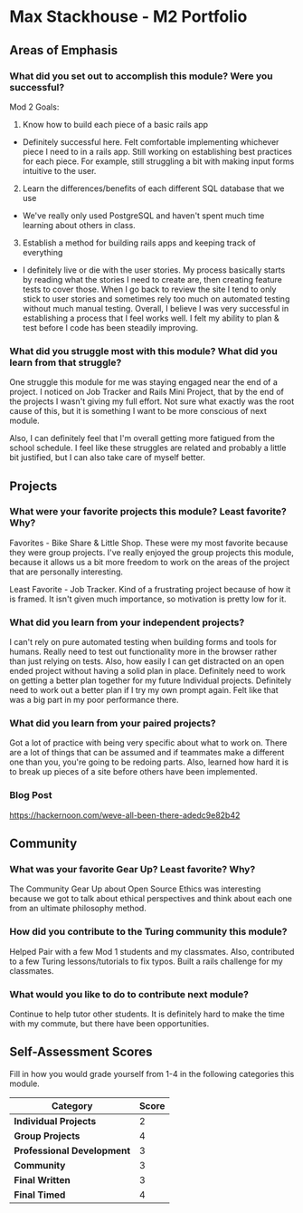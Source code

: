 # Max Stackhouse - M2 Portfolio
## Areas of Emphasis
### What did you set out to accomplish this module? Were you successful?
Mod 2 Goals:
1. Know how to build each piece of a basic rails app
  * Definitely successful here. Felt comfortable implementing whichever piece I need to in a rails app. Still working on establishing best practices for each piece. For example, still struggling a bit with making input forms intuitive to the user.
2. Learn the differences/benefits of each different SQL database that we use
  * We've really only used PostgreSQL and haven't spent much time learning about others in class.
3. Establish a method for building rails apps and keeping track of everything
  * I definitely live or die with the user stories. My process basically starts by reading what the stories I need to create are, then creating feature tests to cover those. When I go back to review the site I tend to only stick to user stories and sometimes rely too much on automated testing without much manual testing. Overall, I believe I was very successful in establishing a process that I feel works well. I felt my ability to plan & test before I code has been steadily improving.


### What did you struggle most with this module? What did you learn from that struggle?

One struggle this module for me was staying engaged near the end of a project. I noticed on Job Tracker and Rails Mini Project, that by the end of the projects I wasn't giving my full effort. Not sure what exactly was the root cause of this, but it is something I want to be more conscious of next module.

Also, I can definitely feel that I'm overall getting more fatigued from the school schedule. I feel like these struggles are related and probably a little bit justified, but I can also take care of myself better.

## Projects
### What were your favorite projects this module? Least favorite? Why?
Favorites - Bike Share & Little Shop. These were my most favorite because they were group projects. I've really enjoyed the group projects this module, because it allows us a bit more freedom to work on the areas of the project that are personally interesting.

Least Favorite - Job Tracker. Kind of a frustrating project because of how it is framed. It isn't given much importance, so motivation is pretty low for it.

### What did you learn from your independent projects?
I can't rely on pure automated testing when building forms and tools for humans. Really need to test out functionality more in the browser rather than just relying on tests. Also, how easily I can get distracted on an open ended project without having a solid plan in place. Definitely need to work on getting a better plan together for my future Individual projects. Definitely need to work out a better plan if I try my own prompt again. Felt like that was a big part in my poor performance there.

### What did you learn from your paired projects?
Got a lot of practice with being very specific about what to work on. There are a lot of things that can be assumed and if teammates make a different one than you, you're going to be redoing parts. Also, learned how hard it is to break up pieces of a site before others have been implemented.

### Blog Post
https://hackernoon.com/weve-all-been-there-adedc9e82b42 

## Community
### What was your favorite Gear Up? Least favorite? Why?
The Community Gear Up about Open Source Ethics was interesting because we got to talk about ethical perspectives and think about each one from an ultimate philosophy method.

### How did you contribute to the Turing community this module?
Helped Pair with a few Mod 1 students and my classmates. Also, contributed to a few Turing lessons/tutorials to fix typos. Built a rails challenge for my classmates.

### What would you like to do to contribute next module?
Continue to help tutor other students. It is definitely hard to make the time with my commute, but there have been opportunities.

## Self-Assessment Scores
Fill in how you would grade yourself from 1-4 in the following categories this module.

| Category                     | Score |
| -----------------------------| ----- |
| **Individual Projects**      |   2   |
| **Group Projects**           |   4   |
| **Professional Development** |   3   |
| **Community**                |   3   |
| **Final Written**            |   3   |
| **Final Timed**              |   4   |

